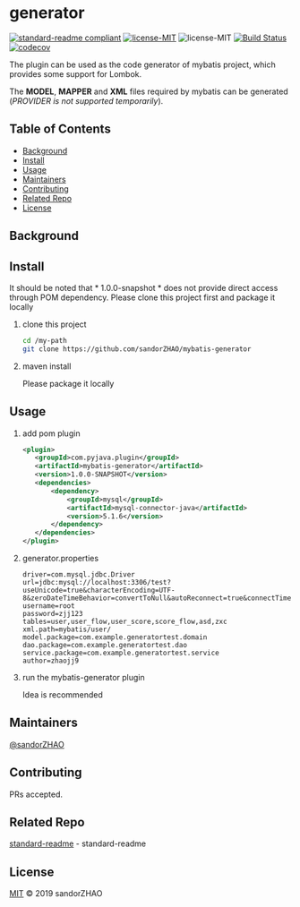 # generator

[![standard-readme compliant](https://img.shields.io/badge/standard--readme-OK-green.svg?style=flat-square)](https://github.com/RichardLitt/standard-readme)
[![license-MIT](https://img.shields.io/github/license/sandorZHAO/mybatis-generator)](https://github.com/sandorZHAO/mybatis-generator/LICENSE)
![license-MIT](https://img.shields.io/github/last-commit/sandorZHAO/mybatis-generator)
[![Build Status](https://travis-ci.com/sandorZHAO/mybatis-generator.svg?branch=master)](https://travis-ci.com/sandorZHAO/mybatis-generator)
[![codecov](https://codecov.io/gh/sandorZHAO/mybatis-generator/branch/master/graph/badge.svg)](https://codecov.io/gh/sandorZHAO/mybatis-generator)


The plugin can be used as the code generator of mybatis project, which provides some support for Lombok.

The **MODEL**, **MAPPER** and **XML** files required by mybatis can be generated (*PROVIDER is not supported temporarily*).

## Table of Contents

- [Background](#background)
- [Install](#install)
- [Usage](#usage)
- [Maintainers](#maintainers)
- [Contributing](#contributing)
- [Related Repo](#Related-Repo)
- [License](#license)

## Background

## Install

It should be noted that * 1.0.0-snapshot * does not provide direct access through POM dependency. Please clone this project first and package it locally

1. clone this project

    ```bash
    cd /my-path
    git clone https://github.com/sandorZHAO/mybatis-generator
    ```

2. maven install
 
    Please package it locally

## Usage

1. add pom plugin
   
    ```xml
    <plugin>
       <groupId>com.pyjava.plugin</groupId>
       <artifactId>mybatis-generator</artifactId>
       <version>1.0.0-SNAPSHOT</version>
       <dependencies>
           <dependency>
               <groupId>mysql</groupId>
               <artifactId>mysql-connector-java</artifactId>
               <version>5.1.6</version>
           </dependency>
       </dependencies>
    </plugin>
    ```

2. generator.properties

    ```properties
    driver=com.mysql.jdbc.Driver
    url=jdbc:mysql://localhost:3306/test?useUnicode=true&characterEncoding=UTF-8&zeroDateTimeBehavior=convertToNull&autoReconnect=true&connectTimeout=3000&socketTimeout=1000&&serverTimezone=UTC
    username=root
    password=zjj123
    tables=user,user_flow,user_score,score_flow,asd,zxc
    xml.path=mybatis/user/
    model.package=com.example.generatortest.domain
    dao.package=com.example.generatortest.dao
    service.package=com.example.generatortest.service
    author=zhaojj9
    ```

3. run the mybatis-generator plugin

    Idea is recommended

## Maintainers

[@sandorZHAO](https://github.com/sandorZHAO)

## Contributing

PRs accepted.

## Related Repo

[standard-readme](https://github.com/RichardLitt/standard-readme) - standard-readme

## License

[MIT](LICENSE) © 2019 sandorZHAO
